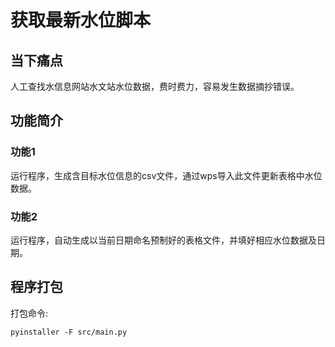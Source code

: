 # 获取最新水位脚本

## 当下痛点
人工查找水信息网站水文站水位数据，费时费力，容易发生数据摘抄错误。


## 功能简介

### 功能1
运行程序，生成含目标水位信息的csv文件，通过wps导入此文件更新表格中水位数据。

### 功能2
运行程序，自动生成以当前日期命名预制好的表格文件，并填好相应水位数据及日期。


## 程序打包
打包命令:
```shell
pyinstaller -F src/main.py
```
